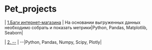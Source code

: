 # Pet_projects

| [1.Баги интернет-магазина]([(https://github.com/GusevaAnna/Pet_projects/tree/main/1)]) | На основании выгруженных данных необходимо собрать и показать метрики|Python, Pandas, Matplotlib, Seaborn|

| [2. --](--) | --|Python, Pandas, Numpy, Scipy, Plotly|
